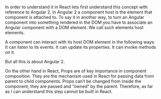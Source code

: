 In order to understand it in React lets first understand this concept with reference to Angular 2. 
In Angular 2 a component host is the element that component is attached to. To say it in another way, 
to turn an Angular component into something rendered in the DOM you have to associate an Angular component with
a DOM element. We call such elements host elements.

A component can interact with its host DOM element in the following ways: 
It can listen to its events. It can update its properties. It can invoke methods on it.

But all this is about Angular 2.

On the other hand in React, Props are of key importance in component composition. They are the mechanism used in React for passing
data from parent to child components. Props can’t be changed from inside the component; they are passed
and “owned” by the parent. Therefore, as far as I can understand this step cannot be built in React.